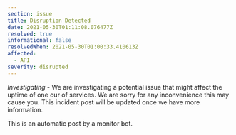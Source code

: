 ```yaml
---
section: issue
title: Disruption Detected
date: 2021-05-30T01:11:08.076477Z
resolved: true
informational: false
resolvedWhen: 2021-05-30T01:00:33.410613Z
affected:
  - API
severity: disrupted
---
```

*Investigating* - We are investigating a potential issue that might affect the uptime of one our of services. We are sorry for any inconvenience this may cause you. This incident post will be updated once we have more information.

This is an automatic post by a monitor bot.
        